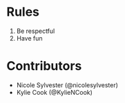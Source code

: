 # Rules #
1. Be respectful
2. Have fun
# Contributors #
* Nicole Sylvester (@nicolesylvester)
* Kylie Cook (@KylieNCook)
